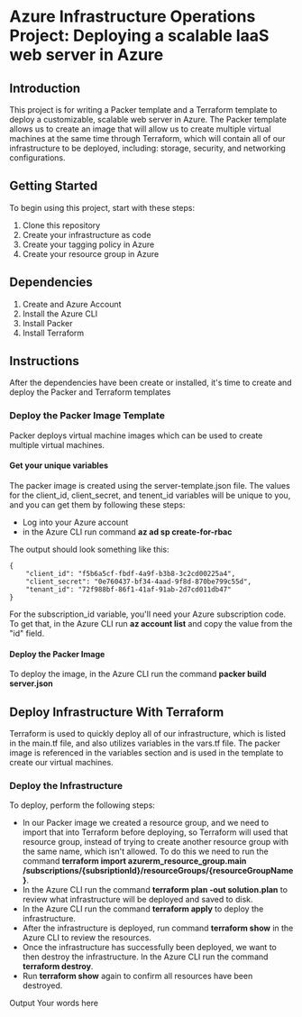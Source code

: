 # Azure Infrastructure Operations Project: Deploying a scalable IaaS web server in Azure

## Introduction

This project is for writing a Packer template and a Terraform template to deploy a customizable, scalable web server in Azure. The Packer template allows us to create an image that will allow us to create multiple virtual machines at the 
same time through Terraform, which will contain all of our infrastructure to be deployed, including: storage, security, and networking configurations.   

## Getting Started

To begin using this project, start with these steps:
1. Clone this repository
2. Create your infrastructure as code
3. Create your tagging policy in Azure
4. Create your resource group in Azure

## Dependencies

1. Create and Azure Account
2. Install the Azure CLI
3. Install Packer
4. Install Terraform

## Instructions
After the dependencies have been create or installed, it's time to create and deploy the Packer and Terraform templates

### Deploy the Packer Image Template

Packer deploys virtual machine images which can be used to create multiple virtual machines. 

#### Get your unique variables
The packer image is created using the server-template.json file. The values for the client_id, client_secret, and tenent_id variables will be unique to you, and you can get them by following these steps:

* Log into your Azure account
* in the Azure CLI run command **az ad sp create-for-rbac**

The output should look something like this:

```
{
    "client_id": "f5b6a5cf-fbdf-4a9f-b3b8-3c2cd00225a4",
    "client_secret": "0e760437-bf34-4aad-9f8d-870be799c55d",
    "tenant_id": "72f988bf-86f1-41af-91ab-2d7cd011db47"
}
```

For the subscription_id variable, you'll need your Azure subscription code. To get that, in the Azure CLI run **az account list** and copy the value from the "id" field. 

#### Deploy the Packer Image

To deploy the image, in the Azure CLI run the command **packer build server.json**

## Deploy Infrastructure With Terraform

Terraform is used to quickly deploy all of our infrastructure, which is listed in the main.tf file, and also utilizes variables in the vars.tf file. The packer image is referenced in the variables section and is used in the 
template to create our virtual machines. 

### Deploy the Infrastructure

To deploy, perform the following steps:

* In our Packer image we created a resource group, and we need to import that into Terraform before deploying, so Terraform will used that resource group, instead of trying to create another resource group with the same name, which
isn't allowed. To do this we need to run the command **terraform import azurerm_resource_group.main /subscriptions/{subsriptionId}/resourceGroups/{resourceGroupName}**. 
* In the Azure CLI run the command **terraform plan -out solution.plan** to review what infrastructure will be deployed and saved to disk.
* In the Azure CLI run the command **terraform apply** to deploy the infrastructure. 
* After the infrastructure is deployed, run command **terraform show** in the Azure CLI to review the resources.
* Once the infrastructure has successfully been deployed, we want to then destroy the infrastructure. In the Azure CLI run the command **terraform destroy**. 
* Run **terraform show** again to confirm all resources have been destroyed.






Output
Your words here